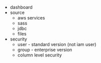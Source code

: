 - dashboard
- source
    - aws services
    - sass
    - jdbc
    - files
- security
    - user - standard version (not iam user)
    - group - enterprise version
    - column level security
